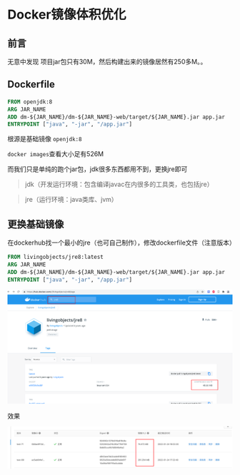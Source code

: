 # Docker镜像体积优化

## 前言

无意中发现 项目jar包只有30M，然后构建出来的镜像居然有250多M。。

## Dockerfile

```dockerfile
FROM openjdk:8
ARG JAR_NAME
ADD dm-${JAR_NAME}/dm-${JAR_NAME}-web/target/${JAR_NAME}.jar app.jar
ENTRYPOINT ["java", "-jar", "/app.jar"]
```

根源是基础镜像 `openjdk:8`

`docker images`查看大小足有526M

而我们只是单纯的跑个jar包，jdk很多东西都用不到，更换jre即可

> jdk（开发运行环境：包含编译javac在内很多的工具类，也包括jre）

> jre（运行环境：java类库、jvm）

## 更换基础镜像

在dockerhub找一个最小的jre（也可自己制作），修改dockerfile文件（注意版本）

```dockerfile
FROM livingobjects/jre8:latest
ARG JAR_NAME
ADD dm-${JAR_NAME}/dm-${JAR_NAME}-web/target/${JAR_NAME}.jar app.jar
ENTRYPOINT ["java", "-jar", "/app.jar"]
```

![](../../../Image/1473551-20220124184116759-808289915.png)

效果

![](../../../Image/1473551-20220124184153282-1387479311.png)
